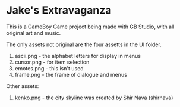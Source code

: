 # Jake's Extravaganza

This is a GameBoy Game project being made with GB Studio, with all original art and music.

The only assets not original are the four assetts in the UI folder.
 1. ascii.png - the alphabet letters for display in menus
 2. cursor.png - for item selection
 3. emotes.png - this isn't used
 4. frame.png - the frame of dialogue and menus

Other assets:
 1. kenko.png - the city skyline was created by Shir Nava (shirnava)
